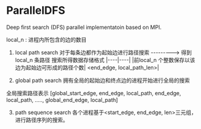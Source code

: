# ParallelDFS
Deep first search (DFS) parallel implementatoin based on MPI.

local_n :   进程内所包含的边的数目

1. local path search
对于每条边都作为起始边进行路径搜索     --------->   得到local_n 条路径
搜索所得数据存储格式
|----|----|
|前local_n 个整数保存以该边为起始边可形成的路径个数|	<end_edge, local_path_len>|

2. global path search
拥有全局的起始边和终点边的进程开始进行全局的搜索

全局搜索路径表示
[global_start_edge, end_edge, local_path, end_edge, local_path, .....,  global_end_edge, local_path]

3. path sequence search
各个进程基于<start_edge, end_edge, len>三元组，进行路径序列的搜索。
